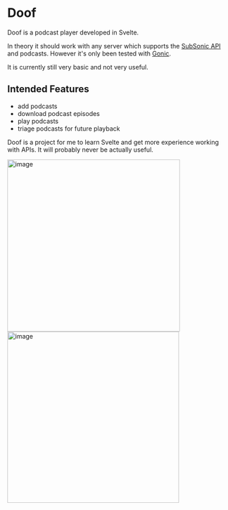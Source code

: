 # Doof

Doof is a podcast player developed in Svelte.  

In theory it should work with any server which supports the [SubSonic API](http://www.subsonic.org/pages/api.jsp) and podcasts. However it's only been tested with  [Gonic](https://github.com/gonic/).

It is currently still very basic and not very useful.

## Intended Features

- add podcasts
- download podcast episodes
- play podcasts
- triage podcasts for future playback

Doof is a project for me to learn Svelte and get more experience working with APIs.  It will probably never be actually useful.

<img width="392" alt="image" src="https://user-images.githubusercontent.com/130651/203894399-e62f82a9-dd6f-4d96-bc97-ae0d5e6f8cd8.png"><img width="390" alt="image" src="https://user-images.githubusercontent.com/130651/203894483-897c7285-e762-4a9d-b95d-49368aa9e366.png">

